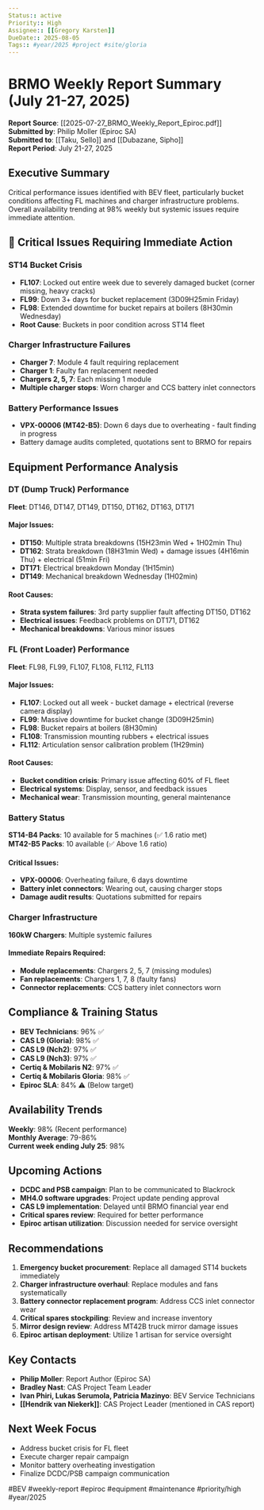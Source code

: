 ```yaml
---
Status:: active
Priority:: High
Assignee:: [[Gregory Karsten]]
DueDate:: 2025-08-05
Tags:: #year/2025 #project #site/gloria
---
```


# BRMO Weekly Report Summary (July 21-27, 2025)

**Report Source**: [[2025-07-27_BRMO_Weekly_Report_Epiroc.pdf]]  
**Submitted by**: Philip Moller (Epiroc SA)  
**Submitted to**: [[Taku, Sello]] and [[Dubazane, Sipho]]  
**Report Period**: July 21-27, 2025  

## Executive Summary
Critical performance issues identified with BEV fleet, particularly bucket conditions affecting FL machines and charger infrastructure problems. Overall availability trending at 98% weekly but systemic issues require immediate attention.

## 🔴 Critical Issues Requiring Immediate Action

### ST14 Bucket Crisis
- **FL107**: Locked out entire week due to severely damaged bucket (corner missing, heavy cracks)
- **FL99**: Down 3+ days for bucket replacement (3D09H25min Friday)
- **FL98**: Extended downtime for bucket repairs at boilers (8H30min Wednesday)
- **Root Cause**: Buckets in poor condition across ST14 fleet

### Charger Infrastructure Failures
- **Charger 7**: Module 4 fault requiring replacement
- **Charger 1**: Faulty fan replacement needed
- **Chargers 2, 5, 7**: Each missing 1 module 
- **Multiple charger stops**: Worn charger and CCS battery inlet connectors

### Battery Performance Issues
- **VPX-00006 (MT42-B5)**: Down 6 days due to overheating - fault finding in progress
- Battery damage audits completed, quotations sent to BRMO for repairs

## Equipment Performance Analysis

### DT (Dump Truck) Performance
**Fleet**: DT146, DT147, DT149, DT150, DT162, DT163, DT171

#### Major Issues:
- **DT150**: Multiple strata breakdowns (15H23min Wed + 1H02min Thu)
- **DT162**: Strata breakdown (18H31min Wed) + damage issues (4H16min Thu) + electrical (51min Fri)
- **DT171**: Electrical breakdown Monday (1H15min)
- **DT149**: Mechanical breakdown Wednesday (1H02min)

#### Root Causes:
- **Strata system failures**: 3rd party supplier fault affecting DT150, DT162
- **Electrical issues**: Feedback problems on DT171, DT162
- **Mechanical breakdowns**: Various minor issues

### FL (Front Loader) Performance  
**Fleet**: FL98, FL99, FL107, FL108, FL112, FL113

#### Major Issues:
- **FL107**: Locked out all week - bucket damage + electrical (reverse camera display)
- **FL99**: Massive downtime for bucket change (3D09H25min)
- **FL98**: Bucket repairs at boilers (8H30min)
- **FL108**: Transmission mounting rubbers + electrical issues
- **FL112**: Articulation sensor calibration problem (1H29min)

#### Root Causes:
- **Bucket condition crisis**: Primary issue affecting 60% of FL fleet
- **Electrical systems**: Display, sensor, and feedback issues
- **Mechanical wear**: Transmission mounting, general maintenance

### Battery Status
**ST14-B4 Packs**: 10 available for 5 machines (✅ 1.6 ratio met)  
**MT42-B5 Packs**: 10 available (✅ Above 1.6 ratio)

#### Critical Issues:
- **VPX-00006**: Overheating failure, 6 days downtime
- **Battery inlet connectors**: Wearing out, causing charger stops
- **Damage audit results**: Quotations submitted for repairs

### Charger Infrastructure
**160kW Chargers**: Multiple systemic failures

#### Immediate Repairs Required:
- **Module replacements**: Chargers 2, 5, 7 (missing modules)
- **Fan replacements**: Chargers 1, 7, 8 (faulty fans)
- **Connector replacements**: CCS battery inlet connectors worn

## Compliance & Training Status
- **BEV Technicians**: 96% ✅
- **CAS L9 (Gloria)**: 98% ✅  
- **CAS L9 (Nch2)**: 97% ✅
- **CAS L9 (Nch3)**: 97% ✅
- **Certiq & Mobilaris N2**: 97% ✅
- **Certiq & Mobilaris Gloria**: 98% ✅
- **Epiroc SLA**: 84% ⚠️ (Below target)

## Availability Trends
**Weekly**: 98% (Recent performance)  
**Monthly Average**: 79-86%  
**Current week ending July 25**: 98%

## Upcoming Actions
- **DCDC and PSB campaign**: Plan to be communicated to Blackrock
- **MH4.0 software upgrades**: Project update pending approval
- **CAS L9 implementation**: Delayed until BRMO financial year end
- **Critical spares review**: Required for better performance
- **Epiroc artisan utilization**: Discussion needed for service oversight

## Recommendations
1. **Emergency bucket procurement**: Replace all damaged ST14 buckets immediately
2. **Charger infrastructure overhaul**: Replace modules and fans systematically  
3. **Battery connector replacement program**: Address CCS inlet connector wear
4. **Critical spares stockpiling**: Review and increase inventory
5. **Mirror design review**: Address MT42B truck mirror damage issues
6. **Epiroc artisan deployment**: Utilize 1 artisan for service oversight

## Key Contacts
- **Philip Moller**: Report Author (Epiroc SA)
- **Bradley Nast**: CAS Project Team Leader
- **Ivan Phiri, Lukas Serumola, Patricia Mazinyo**: BEV Service Technicians
- **[[Hendrik van Niekerk]]**: CAS Project Leader (mentioned in CAS report)

## Next Week Focus
- Address bucket crisis for FL fleet
- Execute charger repair campaign
- Monitor battery overheating investigation
- Finalize DCDC/PSB campaign communication

#BEV #weekly-report #epiroc #equipment #maintenance #priority/high #year/2025